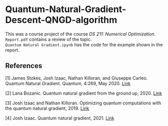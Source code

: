 # Quantum-Natural-Gradient-Descent-QNGD-algorithm

This was a course project of the course _DS 211: Numerical Optimization_. 
`Report.pdf` contains a review of the topic.    
`Quantum Natural Gradient.ipynb` has the code for the example shown in the report.

## References
[1] James Stokes, Josh Izaac, Nathan Killoran, and Giuseppe Carleo. Quantum Natural Gradient. Quantum, 4:269, May 2020. [Link](https://quantum-journal.org/papers/q-2020-05-25-269/)  

[2] Lana Bozanic. Quantum natural gradient from the ground up, 2020. [Link](https://medium.com/@lana.bozanic/quantum-natural-gradient-from-the-ground-up-983db57cbf6)  

[3] Josh Izaac and Nathan Killoran. Optimizing quantum computations with the quantum natural gradient, 2019. [Link](https://medium.com/xanaduai/optimizing-quantum-computations-with-the-quantum-natural-gradient-ba0636ebdb86)   

[4] Josh Izaac. Quantum natural gradient, 2021. [Link](https://pennylane.ai/qml/demos/tutorial_quantum_natural_gradient/)  
